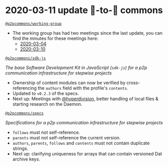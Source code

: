 # 2020-03-11 update 🍐-to-🍐 commons

 [`@p2pcommons/working-group`](https://github.com/p2pcommons/working-group)

- The working group has had two meetings since the last update, you can find the minutes for these meetings here:
  - [2020-03-04](https://github.com/p2pcommons/working-group/blob/master/20200304.md)
  - [2020-03-10](https://github.com/p2pcommons/working-group/blob/master/20200310.md)

[`@p2pcommons/sdk-js`](https://github.com/p2pcommons/sdk-js)

*The base Software Development Kit in JavaScript (`sdk-js`) for a p2p communication infrastructure for stepwise projects*

- Ownership of content modules can now be verified by cross-referencing the `authors` field with the profile's `contents`.
- Updated to `v0.2.3` of the specs.
- Next up: Meetings with [@hyperdivision](https://github.com/hyperdivision), better handling of local files & starting research on the Daemon.

[`@p2pcommons/specs`](https://github.com/p2pcommons/specs)

*Specifications for a p2p communication infrastructure for stepwise projects*

- `follows` must not self-reference.
- `parents` must not self-reference the current version.
- `authors`, `parents`, `follows` and `contents` must not contain duplicate strings.
- Next up: clarifying uniqueness for arrays that can contain versioned Dat archive keys.

